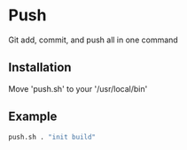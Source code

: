 # Push

Git add, commit, and push all in one command

## Installation

Move 'push.sh' to your '/usr/local/bin'

## Example
```sh
push.sh . "init build"
```